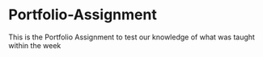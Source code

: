 # Portfolio-Assignment
This is the Portfolio Assignment to test our knowledge of what was taught within the week
